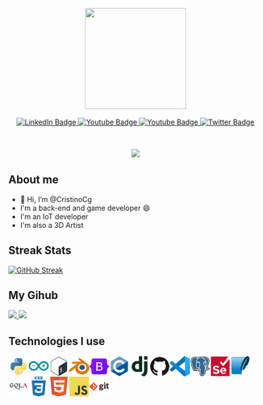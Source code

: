 <p align="center">
  <img width="200" height="200"src="https://user-images.githubusercontent.com/75927703/208296377-bf84cd5b-4af5-43ad-9114-daf6ded96f16.png"/>
  </p>
  
<p id="badges" align="center">
  <a href="https://www.linkedin.com/in/cristino-canga-799a4b200/">
    <img src="https://img.shields.io/badge/LinkedIn-blue?style=for-the-badge&logo=linkedin&logoColor=white" alt="LinkedIn Badge"/>
  </a>
 
  
  <a href="https://www.youtube.com/@cgstuffstudio">
    <img src="https://img.shields.io/badge/YouTube-red?style=for-the-badge&logo=youtube&logoColor=white&label=GameDev" alt="Youtube Badge"/>
  </a>
  <a href="https://www.youtube.com/@cgsnakedev">
    <img src="https://img.shields.io/badge/YouTube-red?style=for-the-badge&logo=youtube&logoColor=white&label=Programming" alt="Youtube Badge"/>
  </a>
  
  <a href="https://twitter.com/Cristino_Cg7">
    <img src="https://img.shields.io/badge/Twitter-blue?style=for-the-badge&logo=twitter&logoColor=white" alt="Twitter Badge"/>
  </a>
</p>

<br>
<p align="center"><img src="https://media2.giphy.com/media/u2pmTWUi0MXjyrMaVj/giphy.gif?cid=ecf05e47li4s4jlfprcfch9py4lx755qdh2r7cyc1ffsek3e&rid=giphy.gif&ct=g" /></p>

## About me
- 👋 Hi, I’m @CristinoCg
- I'm a back-end and game developer :smile:
- I'm an IoT developer
- I'm also a 3D Artist

## Streak Stats
[![GitHub Streak](https://github-readme-streak-stats.herokuapp.com?user=CristinoCg&theme=dracula&hide_border=true&locale=pt-br&date_format=j%20M%5B%20Y%5D)](https://git.io/streak-stats)
## My Gihub
<a href="https://github.com/CristinoCg/">
<img height="180em" src="https://github-readme-stats.vercel.app/api?username=CristinoCg&theme=dracula&show_icons=true"/>
<img height="180em" src="https://github-readme-stats.vercel.app/api/top-langs/?username=CristinoCg&layout=compact&theme=dracula"/>
</a> 

## Technologies I use
<div style="display:flex; flex-wrap:wrap">  
  <img src="https://github.com/devicons/devicon/blob/master/icons/python/python-original.svg"  title="CSS3" alt="CSS" width="40" height="40"/>
  <img src="https://github.com/devicons/devicon/blob/master/icons/arduino/arduino-original.svg"  title="CSS3" alt="CSS" width="40" height="40"/>
  <img src="https://github.com/devicons/devicon/blob/master/icons/bash/bash-original.svg"  title="CSS3" alt="CSS" width="40" height="40"/>
  <img src="https://github.com/devicons/devicon/blob/master/icons/blender/blender-original.svg"  title="CSS3" alt="CSS" width="40" height="40"/>
  <img src="https://github.com/devicons/devicon/blob/master/icons/bootstrap/bootstrap-original.svg"  title="CSS3" alt="CSS" width="40" height="40"/>
  <img src="https://github.com/devicons/devicon/blob/master/icons/c/c-original.svg"  title="CSS3" alt="CSS" width="40" height="40"/>
  <img src="https://github.com/devicons/devicon/blob/master/icons/django/django-plain.svg"  title="CSS3" alt="CSS" width="40" height="40"/>
  <img src="https://github.com/devicons/devicon/blob/master/icons/github/github-original.svg"  title="CSS3" alt="CSS" width="40" height="40"/>
  <img src="https://github.com/devicons/devicon/blob/master/icons/vscode/vscode-original.svg"  title="CSS3" alt="CSS" width="40" height="40"/>
  <img src="https://github.com/devicons/devicon/blob/master/icons/postgresql/postgresql-original.svg"  title="CSS3" alt="CSS" width="40" height="40"/>
  <img src="https://github.com/devicons/devicon/blob/master/icons/selenium/selenium-original.svg"  title="CSS3" alt="CSS" width="40" height="40"/>
  <img src="https://github.com/devicons/devicon/blob/master/icons/sqlite/sqlite-original.svg"  title="CSS3" alt="CSS" width="40" height="40"/>
  <img src="https://github.com/devicons/devicon/blob/master/icons/sqlalchemy/sqlalchemy-original.svg"  title="CSS3" alt="CSS" width="40" height="40"/>
  <img src="https://github.com/devicons/devicon/blob/master/icons/css3/css3-plain-wordmark.svg"  title="CSS3" alt="CSS" width="40" height="40"/>
  <img src="https://github.com/devicons/devicon/blob/master/icons/html5/html5-original.svg" title="HTML5" alt="HTML" width="40" height="40"/>
  <img src="https://github.com/devicons/devicon/blob/master/icons/javascript/javascript-original.svg" title="JavaScript" alt="JavaScript" width="40" height="40"/>
  <img src="https://github.com/devicons/devicon/blob/master/icons/git/git-original-wordmark.svg" title="Git" **alt="Git" width="40" height="40"/>
  
  
  
  
  
  
  
  
  
  
  
  
  
  
</div>
<!---
CristinoCg/CristinoCg is a ✨ special ✨ repository because its `README.md` (this file) appears on your GitHub profile.
You can click the Preview link to take a look at your changes.
--->
